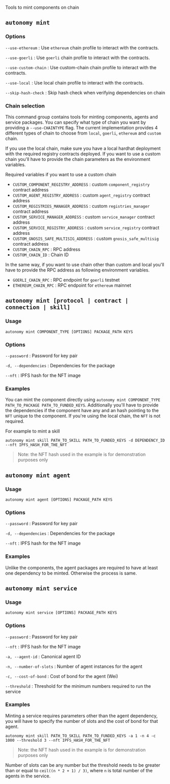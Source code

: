 Tools to mint components on chain

## `autonomy mint`

### Options

`--use-ethereum`
: Use `ethereum` chain profile to interact with the contracts.

`--use-goerli`
: Use `goerli` chain profile to interact with the contracts.

`--use-custom-chain`
: Use custom-chain chain profile to interact with the contracts.

`--use-local`
: Use local chain profile to interact with the contracts.

`--skip-hash-check`
: Skip hash check when verifying dependencies on chain

### Chain selection

This command group contains tools for minting components, agents and service packages. You can specify what type of chain you want by providing a `--use-CHAINTYPE` flag. The current implementation provides 4 different types of chain to choose from `local`, `goerli`, `ethereum` and `custom` chain. 

If you use the local chain, make sure you have a local hardhat deployment with the required registry contracts deployed. If you want to use a custom chain you'll have to provide the chain parameters as the environment variables.

Required variables if you want to use a custom chain

- `CUSTOM_COMPONENT_REGISTRY_ADDRESS` : custom `component_registry` contract address
- `CUSTOM_AGENT_REGISTRY_ADDRESS` : custom `agent_registry` contract address
- `CUSTOM_REGISTRIES_MANAGER_ADDRESS` : custom `registries_manager` contract address
- `CUSTOM_SERVICE_MANAGER_ADDRESS` : custom `service_manager` contract address
- `CUSTOM_SERVICE_REGISTRY_ADDRESS` : custom `service_registry` contract address
- `CUSTOM_GNOSIS_SAFE_MULTISIG_ADDRESS` : custom `gnosis_safe_multisig` contract address
- `CUSTOM_CHAIN_RPC` : RPC address
- `CUSTOM_CHAIN_ID` : Chain ID

In the same way, if you want to use chain other than custom and local you'll have to provide the RPC address as following environment variables.

- `GOERLI_CHAIN_RPC` : RPC endpoint for `goerli` testnet
- `ETHEREUM_CHAIN_RPC` : RPC endpoint for `ethereum` mainnet

## `autonomy mint [protocol | contract | connection | skill]`

### Usage

`autonomy mint COMPONENT_TYPE [OPTIONS] PACKAGE_PATH KEYS`

### Options

`--password`
: Password for key pair

`-d, --dependencies`
: Dependencies for the package

`--nft`
: IPFS hash for the NFT image

### Examples

You can mint the component directly using `autonomy mint COMPONENT_TYPE PATH_TO_PACKAGE PATH_TO_FUNDED_KEYS`. Additionally you'll have to provide the dependencies if the component have any and an hash pointing to the `NFT` unique to the component. If you're using the local chain, the `NFT` is not required.

For example to mint a skill

`autonomy mint skill PATH_TO_SKILL PATH_TO_FUNDED_KEYS -d DEPENDENCY_ID --nft IPFS_HASH_FOR_THE_NFT` 

> Note: the NFT hash used in the example is for demonstration purposes only

## `autonomy mint agent`

### Usage

`autonomy mint agent [OPTIONS] PACKAGE_PATH KEYS`

### Options

`--password`
: Password for key pair

`-d, --dependencies`
: Dependencies for the package

`--nft`
: IPFS hash for the NFT image

### Examples

Unlike the components, the agent packages are required to have at least one dependency to be minted. Otherwise the process is same.

## `autonomy mint service`

### Usage

`autonomy mint service [OPTIONS] PACKAGE_PATH KEYS`

### Options
  
`--password`
: Password for key pair

`--nft`
: IPFS hash for the NFT image

`-a, --agent-id`
: Canonical agent ID

`-n, --number-of-slots`
: Number of agent instances for the agent

`-c, --cost-of-bond`
: Cost of bond for the agent (Wei)

`--threshold`
: Threshold for the minimum numbers required to run the service

### Examples

Minting a service requires parameters other than the agent dependency, you will have to specify the number of slots and the cost of bond for that agent.

`autonomy mint skill PATH_TO_SKILL PATH_TO_FUNDED_KEYS -a 1 -n 4 -c 1000 --threshold 3 --nft IPFS_HASH_FOR_THE_NFT` 

> Note: the NFT hash used in the example is for demonstration purposes only

Number of slots can be any number but the threshold needs to be greater than or equal to `ceil((n * 2 + 1) / 3)`, where `n` is total number of the agents in the service.
